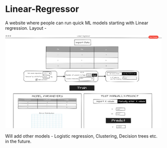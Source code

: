 # Linear-Regressor
A website where people can run quick ML models starting with Linear regression. Layout -

![](image.png)

Will add other models - Logistic regression, Clustering, Decision trees etc. in the future.

